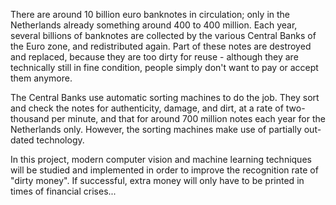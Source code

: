 There are around 10 billion euro banknotes in circulation; only in the Netherlands already something around 400 to 400 million. Each year, several billions of banknotes are collected by the various Central Banks of the Euro zone, and redistributed again. Part of these notes are destroyed and replaced, because they are too dirty for reuse - although they are technically still in fine condition, people simply don't want to pay or accept them anymore.

The Central Banks use automatic sorting machines to do the job. They sort and check the notes for authenticity, damage, and dirt, at a rate of two-thousand per minute, and that for around 700 million notes each year for the Netherlands only. However, the sorting machines make use of partially out-dated technology.

In this project, modern computer vision and machine learning techniques will be studied and implemented in order to improve the recognition rate of "dirty money". If successful, extra money will only have to be printed in times of financial crises...